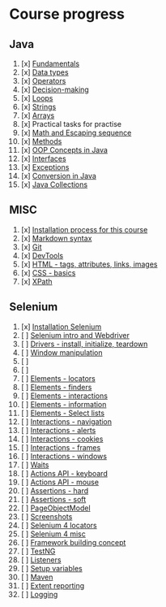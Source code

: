 # Course progress 

## Java 

1. [x] [Fundamentals](fundamentals/markdown/Fundamentals.md)
2. [x] [Data types](fundamentals/0markdown/DataTypes.md)
3. [x] [Operators](fundamentals/markdown/Operators.md)
4. [x] [Decision-making](fundamentals/markdown/DecisionMaking.md)
5. [x] [Loops](fundamentals/markdown/Loops.md)
6. [x] [Strings](fundamentals/markdown/Strings.md)
7. [x] [Arrays](fundamentals/markdown/Arrays.md)
8. [x] Practical tasks for practise
9. [x] [Math and Escaping sequence](fundamentals/markdown/Misc.md)
10. [x] [Methods](fundamentals/markdown/Methods.md)
11. [x] [OOP Concepts in Java](fundamentals/markdown/OOP.md)
12. [x] [Interfaces](fundamentals/markdown/OOP2.md)
14. [x] [Exceptions](fundamentals/markdown/Exceptions.md)
15. [x] [Conversion in Java](fundamentals/markdown/Conversion.md)
16. [x] [Java Collections](fundamentals/markdown/Collections.md)

## MISC

1. [x] [Installation process for this course](installations/basicSetup.md)
2. [x] [Markdown syntax](misc/Markdown.md)
3. [x] [Git](misc/Git.md)
4. [x] [DevTools](misc/DevTools.md)
5. [x] [HTML - tags, attributes, links, images](misc/Html.md)
6. [x] [CSS - basics](locators/markdown/CssSelectors.md)
7. [x] [XPath](locators/markdown/Xpath.md)

## Selenium

1. [x] [Installation Selenium]()
2. [ ] [Selenium intro and Webdriver]()
3. [ ] [Drivers - install, initialize, teardown]()
4. [ ] [Window manipulation]()
5. [ ] []()
6. [ ] []()
7. [ ] [Elements - locators]()
8. [ ] [Elements - finders]()
9. [ ] [Elements - interactions]()
10. [ ] [Elements - information]()
11. [ ] [Elements - Select lists]()
12. [ ] [Interactions - navigation]()
13. [ ] [Interactions - alerts]()
14. [ ] [Interactions - cookies]()
15. [ ] [Interactions - frames]()
16. [ ] [Interactions - windows]()
17. [ ] [Waits]()
18. [ ] [Actions API - keyboard]()
19. [ ] [Actions API - mouse]()
20. [ ] [Assertions - hard]()
21. [ ] [Assertions - soft]()
22. [ ] [PageObjectModel]()
23. [ ] [Screenshots]()
24. [ ] [Selenium 4 locators]()
25. [ ] [Selenium 4 misc]()
26. [ ] [Framework building concept]()
27. [ ] [TestNG]()
28. [ ] [Listeners]()
29. [ ] [Setup variables]()
30. [ ] [Maven]()
31. [ ] [Extent reporting]()
32. [ ] [Logging]()


